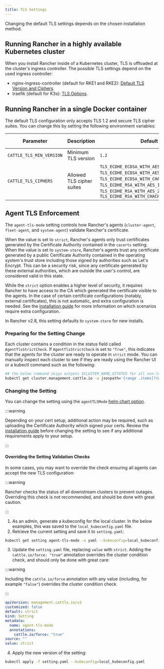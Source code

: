 ```yaml
---
title: TLS Settings
---
```


<head>
  <link rel="canonical" href="https://ranchermanager.docs.rancher.com/getting-started/installation-and-upgrade/installation-references/tls-settings"/>
</head>

Changing the default TLS settings depends on the chosen installation method.

## Running Rancher in a highly available Kubernetes cluster

When you install Rancher inside of a Kubernetes cluster, TLS is offloaded at the cluster's ingress controller. The possible TLS settings depend on the used ingress controller:

* nginx-ingress-controller (default for RKE1 and RKE2): [Default TLS Version and Ciphers](https://kubernetes.github.io/ingress-nginx/user-guide/tls/#default-tls-version-and-ciphers).
* traefik (default for K3s): [TLS Options](https://doc.traefik.io/traefik/https/tls/#tls-options).

## Running Rancher in a single Docker container

The default TLS configuration only accepts TLS 1.2 and secure TLS cipher suites. You can change this by setting the following environment variables:

| Parameter | Description | Default | Available options |
|-----|-----|-----|-----|
| `CATTLE_TLS_MIN_VERSION` | Minimum TLS version | `1.2` | `1.0`, `1.1`, `1.2`, `1.3` |
| `CATTLE_TLS_CIPHERS` | Allowed TLS cipher suites | `TLS_ECDHE_ECDSA_WITH_AES_128_GCM_SHA256`,<br/>`TLS_ECDHE_ECDSA_WITH_AES_256_GCM_SHA384`,<br/>`TLS_ECDHE_ECDSA_WITH_CHACHA20_POLY1305`,<br/>`TLS_ECDHE_RSA_WITH_AES_128_GCM_SHA256`,<br/>`TLS_ECDHE_RSA_WITH_AES_256_GCM_SHA384`,<br/>`TLS_ECDHE_RSA_WITH_CHACHA20_POLY1305` | See [Golang tls constants](https://golang.org/pkg/crypto/tls/#pkg-constants) |

## Agent TLS Enforcement

The `agent-tls-mode` setting controls how Rancher's agents (`cluster-agent`, `fleet-agent`, and `system-agent`) validate Rancher's certificate.

When the value is set to `strict`, Rancher's agents only trust certificates generated by the Certificate Authority contained in the `cacerts` setting. 
When the value is set to `system-store`, Rancher's agents trust any certificate generated by a public Certificate Authority contained in the operating system's trust store including those signed by authorities such as Let's Encrypt. This can be a security risk, since any certificate generated by these external authorities, which are outside the user's control, are considered valid in this state.

While the `strict` option enables a higher level of security, it requires Rancher to have access to the CA which generated the certificate visible to the agents. In the case of certain certificate configurations (notably, external certificates), this is not automatic, and extra configuration is needed. See the [installation guide](../install-upgrade-on-a-kubernetes-cluster/install-upgrade-on-a-kubernetes-cluster.md#3-choose-your-ssl-configuration) for more information on which scenarios require extra configuration.

In Rancher v2.8, this setting defaults to `system-store` for new installs.

### Preparing for the Setting Change

Each cluster contains a condition in the status field called `AgentTlsStrictCheck`. If `AgentTlsStrictCheck` is set to `"True"`, this indicates that the agents for the cluster are ready to operate in `strict` mode. You can manually inspect each cluster to see if they are ready using the Rancher UI or a kubectl command such as the following:

```bash
## the below command skips outputs $CLUSTER_NAME,$STATUS for all non-local clusters
kubectl get cluster.management.cattle.io -o jsonpath='{range .items[?(@.metadata.name!="local")]}{.metadata.name},{.status.conditions[?(@.type=="AgentTlsStrictCheck")].status}{"\n"}{end}'
```

### Changing the Setting

You can change the setting using the `agentTLSMode` [helm chart option](./helm-chart-options.md).

:::warning

Depending on your cert setup, additional action may be required, such as uploading the Certificate Authority which signed your certs. Review the [installation guide](../install-upgrade-on-a-kubernetes-cluster/install-upgrade-on-a-kubernetes-cluster.md#3-choose-your-ssl-configuration) before changing the setting to see if any additional requirements apply to your setup.

:::

#### Overriding the Setting Validation Checks

In some cases, you may want to override the check ensuring all agents can accept the new TLS configuration:

:::warning

Rancher checks the status of all downstream clusters to prevent outages. Overriding this check is not recommended, and should be done with great caution.

:::

1. As an admin, generate a kubeconfig for the local cluster. In the below examples, this was saved to the `local_kubeconfig.yaml` file.
2. Retrieve the current setting and save it to `setting.yaml`:
```bash
kubectl get setting agent-tls-mode -o yaml --kubeconfig=local_kubeconfig.yaml > setting.yaml
```
3. Update the `setting.yaml` file, replacing `value` with `strict`. Adding the `cattle.io/force: "true"` annotation overrides the cluster condition check, and should only be done with great care:

:::warning

Including the `cattle.io/force` annotation with any value (including, for example `"false"`) overrides the cluster condition check.

:::

```yaml
apiVersion: management.cattle.io/v3
customized: false
default: strict
kind: Setting
metadata:
  name: agent-tls-mode
  annotations:
    cattle.io/force: "true"
source: ""
value: strict
```
4. Apply the new version of the setting:
```bash
kubectl apply -f setting.yaml --kubeconfig=local_kubeconfig.yaml
```
